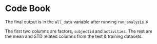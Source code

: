 Code Book
=========

The final output is in the `all_data` variable after running `run_analysis.R`

The first two columns are factors, `subjectid` and `activities`. The rest
are the mean and STD related columns from the test & training datasets.
